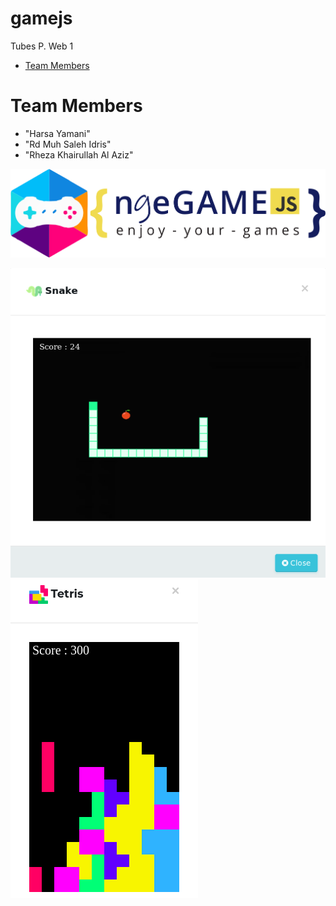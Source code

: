 # gamejs

Tubes P. Web 1

* [Team Members](#team-members)

# <a name="team-members"></a>Team Members
* "Harsa Yamani"
* "Rd Muh Saleh Idris"
* "Rheza Khairullah Al Aziz"

![alt text](https://github.com/radensaleh/gamejs/blob/master/img/Logo.png)

![alt text](https://github.com/radensaleh/gamejs/blob/master/img/SS-Snake2.png)
![alt text](https://github.com/radensaleh/gamejs/blob/master/img/SS-Tetris2.png)
